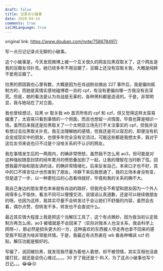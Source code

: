 ```yaml
---
draft: false
title: 记录点小破事
date: 2020-04-14
comments: true
isCJKLanguage: true
---
```


original link: https://www.douban.com/note/758678497/

写一点日记记录点无聊的小破事。

这个小破事是，今天发现微博上被一个互关很久的网友拉黑双取关了，这个网友是我的豆瓣友邻扑克。她已经多年不用豆瓣了，豆瓣上还没有双取关我，大概是纯粹不爱用豆瓣了。

拉黑的原因我也心里有数，大概是因为在肖战粉丝搞出 227 事件后，我是偏向抵制方的，而她是真情实感地磕博君一肖的 cpf，有没有更偏向哪一方我没有去深究。但是，她的看法是认为肖战是无辜的，各种黑料都是造谣的。于是，非常明显，我与她站在了对立面。

我也曾经想过，拉黑 or 取关我 wb 首页所有的 cpf 和 xzf，但又觉得这样太容易偏激了，太容易只看到事情的一个侧面，而且也想留一点情面，毕竟也算是相识一场。虽然后来我还是拉黑取关了一个太明显立场先行不关注事实的 cpf，但我并没有想过去拉黑取关扑克，我无法理解她的感情，但我还是可以容忍的，即便没有机会变成现实中的朋友，也很多年完全没有交流过。可能这些都是我想太多，我对于这位友邻来说也只不过是个没啥关系的不认识的网友。

我在事情发生后的一两周内，的确非常愤怒，虽然我不怎么用 ao3，但可能是对这种强权随意封禁的经年累月的愤怒叠加到了一起，让我的理智在当时断了弦。回想我最开始和朋友讲的话，的确非常情绪化，后来反省自己，本来口才也不好，其中的口不择言估计也伤害到了朋友。冷静下来后我想通了，我的立场本身没有变，但是退了一步，以一种更吃瓜的心态看待就好，毕竟和我的关系的确不大。

我自己身边的朋友里也本来就有肖战的路好，但我完全不希望和朋友因为一个外人闹得多么不愉快，看法不同可以慢慢交流，说错话认真道歉，还是可以继续做朋友的呀。也因为这样，我其实尽量不会转发过于会让她们不舒服的内容，虽然会去看，偶尔点赞，但转发不多，转发也不会直说什么。

最近其实很大程度上我是把这个当解压工具了，这个有点微妙，因为我当初认定抵制方再怎么闹，ao3 被墙就是不会回来了（实际对我本人也没关系，我会科学上网呀~），那必然是损失更大的一方，这种喜欢的东西被人夺走再也拿不回来的感受我不知道为啥非常能共情。于是，我最近有点热衷在 wb 看各种嘲讽 xzf 的贴，解压功能是极好的。

写偏了，说回被拉黑，就发现我尽量为着他人着想，却不被领情，其实互相也没直接打扰，就还是会伤心难过。。。。30 岁了我还是个 BLX，为了这点小破事也写个日记。。。😂😂😔

